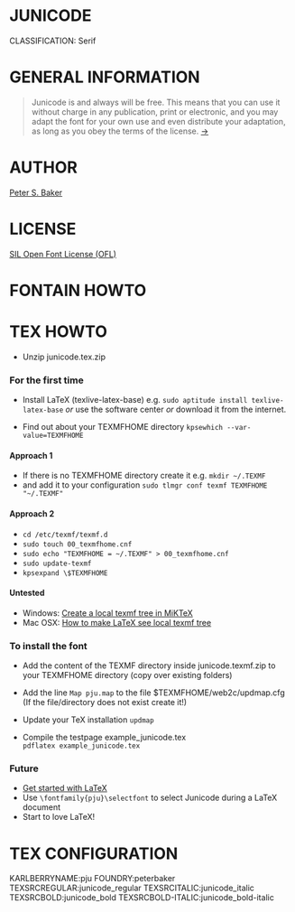 JUNICODE
========
CLASSIFICATION: Serif


GENERAL INFORMATION
===================

> Junicode is and always will be free. 
> This means that you can use it without 
> charge in any publication, print or electronic, 
> and you may adapt the font for your own use 
> and even distribute your adaptation, 
> as long as you obey the terms of the license.
> [->](http://junicode.sourceforge.net/)


AUTHOR
======
[Peter S. Baker](http://www.engl.virginia.edu/people/psb6m)


LICENSE
=======
[SIL Open Font License (OFL)](http://scripts.sil.org/OFL)


FONTAIN HOWTO
=============


TEX HOWTO
=========

- Unzip junicode.tex.zip

### For the first time

- Install LaTeX (texlive-latex-base)
  e.g. `sudo aptitude install texlive-latex-base`
 _or_ use the software center
 _or_ download it from the internet.

- Find out about your TEXMFHOME directory
 `kpsewhich --var-value=TEXMFHOME`

#### Approach **1**

- If there is no TEXMFHOME directory create it
  e.g. `mkdir ~/.TEXMF`
- and add it to your configuration
 `sudo tlmgr conf texmf TEXMFHOME "~/.TEXMF"`

#### Approach **2**

- `cd /etc/texmf/texmf.d`
- `sudo touch 00_texmfhome.cnf`
- `sudo echo "TEXMFHOME = ~/.TEXMF" > 00_texmfhome.cnf`
- `sudo update-texmf`
- `kpsexpand \$TEXMFHOME`

#### Untested

- Windows: [Create a local texmf tree in MiKTeX](http://tex.stackexchange.com/questions/69483/create-a-local-texmf-tree-in-miktex)
- Mac OSX: [How to make LaTeX see local texmf tree](http://tex.stackexchange.com/questions/30494/how-to-make-latex-see-local-texmf-tree)

### To install the font

- Add the content of the TEXMF directory inside
  junicode.texmf.zip to your TEXMFHOME directory
  (copy over existing folders)

- Add the line `Map pju.map`
  to the file $TEXMFHOME/web2c/updmap.cfg
  (If the file/directory does not exist create it!)

- Update your TeX installation
 `updmap`

- Compile the testpage example_junicode.tex    
 `pdflatex example_junicode.tex`

### Future

- [Get started with LaTeX](http://en.wikibooks.org/wiki/LaTeX)
- Use `\fontfamily{pju}\selectfont` to select Junicode
  during a LaTeX document
- Start to love LaTeX!

TEX CONFIGURATION
=================
KARLBERRYNAME:pju
FOUNDRY:peterbaker
TEXSRCREGULAR:junicode_regular
TEXSRCITALIC:junicode_italic
TEXSRCBOLD:junicode_bold
TEXSRCBOLD-ITALIC:junicode_bold-italic

